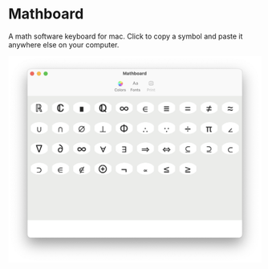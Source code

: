 # Mathboard
A math software keyboard for mac. Click to copy a symbol and paste it anywhere else on your computer.


![Mathboard Pre-alpha](https://github.com/rosedalerk/Mathboard/blob/main/Mathboard%20Pre-alpha.png)

